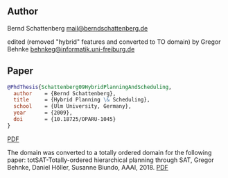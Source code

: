 ## Author
Bernd Schattenberg <mail@berndschattenberg.de>
  
edited (removed "hybrid" features and converted to TO domain) by Gregor Behnke <behnkeg@informatik.uni-freiburg.de>

## Paper

```bibtex
@PhdThesis{Schattenberg09HybridPlanningAndScheduling,
  author    = {Bernd Schattenberg},
  title     = {Hybrid Planning \& Scheduling},
  school    = {Ulm University, Germany},
  year      = {2009},
  doi       = {10.18725/OPARU-1045}
}
```

[PDF](https://oparu.uni-ulm.de/xmlui/handle/123456789/1072)

The domain was converted to a totally ordered domain for the following paper:
totSAT-Totally-ordered hierarchical planning through SAT, Gregor Behnke, Daniel Höller, Susanne Biundo, AAAI, 2018. [PDF](https://www.aaai.org/ocs/index.php/AAAI/AAAI18/paper/view/16820/16181)
